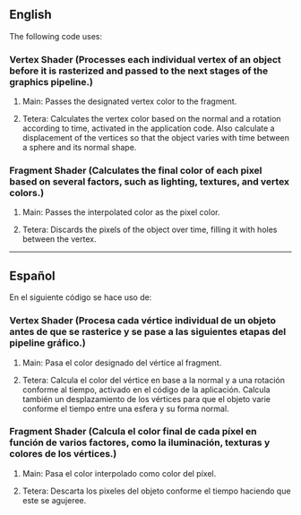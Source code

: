 

## English

The following code uses:

### Vertex Shader (**Processes each individual vertex of an object before it is rasterized and passed to the next stages of the graphics pipeline.**)

1. Main: Passes the designated vertex color to the fragment.

2. Tetera: Calculates the vertex color based on the normal and a rotation according to time, activated in the application code. Also calculate a displacement of the vertices so that the object varies with time between a sphere and its normal shape.

### Fragment Shader (**Calculates the final color of each pixel based on several factors, such as lighting, textures, and vertex colors.**)

1. Main: Passes the interpolated color as the pixel color.

2. Tetera: Discards the pixels of the object over time, filling it with holes between the vertex.

---

## Español

En el siguiente código se hace uso de:

### Vertex Shader (**Procesa cada vértice individual de un objeto antes de que se rasterice y se pase a las siguientes etapas del pipeline gráfico.**)

1. Main: Pasa el color designado del vértice al fragment.

2. Tetera: Calcula el color del vértice en base a la normal y a una rotación conforme al tiempo, activado en el código de la aplicación. Calcula también un desplazamiento de los vértices para que el objeto varie conforme el tiempo entre una esfera y su forma normal.

### Fragment Shader (**Calcula el color final de cada píxel en función de varios factores, como la iluminación, texturas y colores de los vértices.**)

1. Main: Pasa el color interpolado como color del píxel.

2. Tetera: Descarta los pixeles del objeto conforme el tiempo haciendo que este se agujeree.